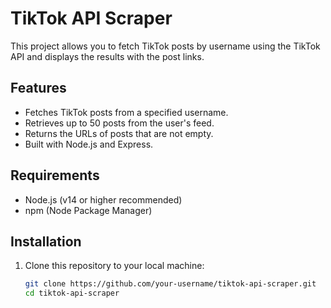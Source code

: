# TikTok API Scraper

This project allows you to fetch TikTok posts by username using the TikTok API and displays the results with the post links.

## Features

- Fetches TikTok posts from a specified username.
- Retrieves up to 50 posts from the user's feed.
- Returns the URLs of posts that are not empty.
- Built with Node.js and Express.

## Requirements

- Node.js (v14 or higher recommended)
- npm (Node Package Manager)

## Installation

1. Clone this repository to your local machine:
   ```bash
   git clone https://github.com/your-username/tiktok-api-scraper.git
   cd tiktok-api-scraper
